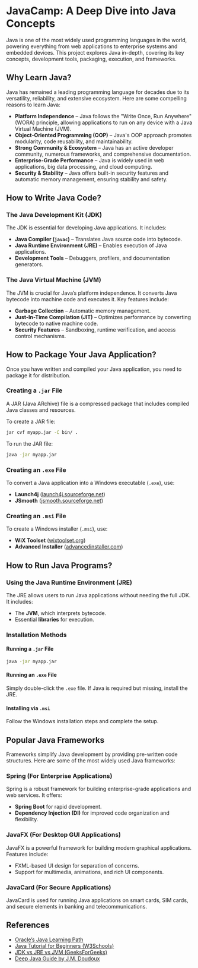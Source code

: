 # **JavaCamp: A Deep Dive into Java Concepts**

Java is one of the most widely used programming languages in the world, powering everything from web applications to enterprise systems and embedded devices. This project explores Java in-depth, covering its key concepts, development tools, packaging, execution, and frameworks.



## **Why Learn Java?**

Java has remained a leading programming language for decades due to its versatility, reliability, and extensive ecosystem. Here are some compelling reasons to learn Java:

- **Platform Independence** – Java follows the "Write Once, Run Anywhere" (WORA) principle, allowing applications to run on any device with a Java Virtual Machine (JVM).
- **Object-Oriented Programming (OOP)** – Java's OOP approach promotes modularity, code reusability, and maintainability.
- **Strong Community & Ecosystem** – Java has an active developer community, numerous frameworks, and comprehensive documentation.
- **Enterprise-Grade Performance** – Java is widely used in web applications, big data processing, and cloud computing.
- **Security & Stability** – Java offers built-in security features and automatic memory management, ensuring stability and safety.



## **How to Write Java Code?**

### **The Java Development Kit (JDK)**

The JDK is essential for developing Java applications. It includes:

- **Java Compiler (`javac`)** – Translates Java source code into bytecode.
- **Java Runtime Environment (JRE)** – Enables execution of Java applications.
- **Development Tools** – Debuggers, profilers, and documentation generators.

### **The Java Virtual Machine (JVM)**

The JVM is crucial for Java’s platform independence. It converts Java bytecode into machine code and executes it. Key features include:

- **Garbage Collection** – Automatic memory management.
- **Just-In-Time Compilation (JIT)** – Optimizes performance by converting bytecode to native machine code.
- **Security Features** – Sandboxing, runtime verification, and access control mechanisms.



## **How to Package Your Java Application?**

Once you have written and compiled your Java application, you need to package it for distribution.

### **Creating a `.jar` File**

A JAR (Java ARchive) file is a compressed package that includes compiled Java classes and resources.

To create a JAR file:
```sh
jar cvf myapp.jar -C bin/ .
```
To run the JAR file:
```sh
java -jar myapp.jar
```

### **Creating an `.exe` File**

To convert a Java application into a Windows executable (`.exe`), use:

- **Launch4j** ([launch4j.sourceforge.net](http://launch4j.sourceforge.net/))
- **JSmooth** ([jsmooth.sourceforge.net](http://jsmooth.sourceforge.net/))

### **Creating an `.msi` File**

To create a Windows installer (`.msi`), use:

- **WiX Toolset** ([wixtoolset.org](https://wixtoolset.org/))
- **Advanced Installer** ([advancedinstaller.com](https://www.advancedinstaller.com/java.html))



## **How to Run Java Programs?**

### **Using the Java Runtime Environment (JRE)**

The JRE allows users to run Java applications without needing the full JDK. It includes:

- The **JVM**, which interprets bytecode.
- Essential **libraries** for execution.

### **Installation Methods**

#### **Running a `.jar` File**

```sh
java -jar myapp.jar
```
#### **Running an `.exe` File**

Simply double-click the `.exe` file. If Java is required but missing, install the JRE.

#### **Installing via `.msi`**

Follow the Windows installation steps and complete the setup.



## **Popular Java Frameworks**

Frameworks simplify Java development by providing pre-written code structures. Here are some of the most widely used Java frameworks:

### **Spring** (For Enterprise Applications)

Spring is a robust framework for building enterprise-grade applications and web services. It offers:

- **Spring Boot** for rapid development.
- **Dependency Injection (DI)** for improved code organization and flexibility.

### **JavaFX** (For Desktop GUI Applications)

JavaFX is a powerful framework for building modern graphical applications. Features include:

- FXML-based UI design for separation of concerns.
- Support for multimedia, animations, and rich UI components.

### **JavaCard** (For Secure Applications)

JavaCard is used for running Java applications on smart cards, SIM cards, and secure elements in banking and telecommunications.



## **References**

- [Oracle’s Java Learning Path](https://dev.java/learn/)
- [Java Tutorial for Beginners (W3Schools)](https://www.w3schools.com/java/)
- [JDK vs JRE vs JVM (GeeksForGeeks)](https://www.geeksforgeeks.org/differences-jdk-jre-jvm/)
- [Deep Java Guide by J.M. Doudoux](https://www.jmdoudoux.fr/java/dej/chap-frameworks.htm)

